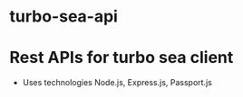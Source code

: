 # turbo-sea-api
# Rest APIs for turbo sea client
 - Uses technologies Node.js, Express.js, Passport.js
